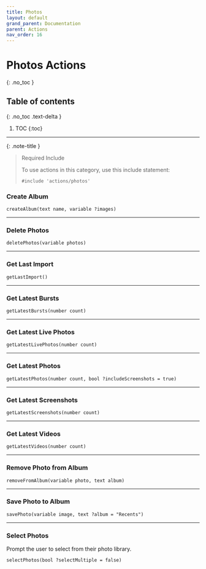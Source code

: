 ```yaml
---
title: Photos
layout: default
grand_parent: Documentation
parent: Actions
nav_order: 16
---
```


# Photos Actions
{: .no_toc }

## Table of contents
{: .no_toc .text-delta }

1. TOC
{:toc}

---

{: .note-title }
> Required Include
> 
> To use actions in this category, use this include statement:
>
> ```
> #include 'actions/photos'
> ```

### Create Album

```
createAlbum(text name, variable ?images)
```

---

### Delete Photos

```
deletePhotos(variable photos)
```

---

### Get Last Import

```
getLastImport()
```

---

### Get Latest Bursts

```
getLatestBursts(number count)
```

---

### Get Latest Live Photos

```
getLatestLivePhotos(number count)
```

---

### Get Latest Photos

```
getLatestPhotos(number count, bool ?includeScreenshots = true)
```

---

### Get Latest Screenshots

```
getLatestScreenshots(number count)
```

---

### Get Latest Videos

```
getLatestVideos(number count)
```

---

### Remove Photo from Album

```
removeFromAlbum(variable photo, text album)
```

---

### Save Photo to Album

```
savePhoto(variable image, text ?album = "Recents")
```

---

### Select Photos

Prompt the user to select from their photo library.

```
selectPhotos(bool ?selectMultiple = false)
```

